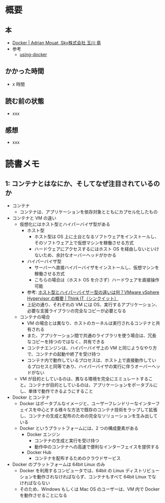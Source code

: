 # 概要

## 本

- [Docker | Adrian Mouat, Sky株式会社 玉川 竜](https://amzn.to/2PZ7xAy)
- 参考
  - [using-docker](https://github.com/using-docker)

## かかった時間

- x 時間

## 読む前の状態

- xxx

## 感想

- xxx

# 読書メモ

## 1: コンテナとはなにか、そしてなぜ注目されているのか

- コンテナ
  - コンテナは、アプリケーションを依存対象とともにカプセル化したもの
- コンテナと VM の違い
  - 仮想化にはホスト型とハイパーバイザ型がある
    - ホスト型
      - ホスト型は OS 上に土台となるソフトウェアをインストールし、そのソフトウェア上で仮想マシンを稼働させる方式
      - ハードウェアにアクセスするにはホスト OS を経由しないといけないため、余計なオーバーヘッドがかかる
    - ハイパーバイザ型
      - サーバーへ直接ハイパーバイザをインストールし、仮想マシンを稼働させる方式
      - こちらの場合は（ホスト OS を介さず）ハードウェアを直接操作可能
    - 参考: [ホスト型とハイパーバイザー型の違いは何？VMware vSphere Hypervisor の概要 | Think IT（シンクイット）](https://thinkit.co.jp/story/2012/10/17/3722)
    - 上記の通り、それぞれの VM には OS、実行するアプリケーション、必要な支援ライブラリの完全なコピーが必要となる
  - コンテナの場合
    - VM の場合とは異なり、ホストのカーネルは実行されるコンテナと共有される
    - また、アプリケーション間で共通のライブラリを使う場合は、冗長なコピーを持つのではなく、共有できる
    - コンテナエンジンは、ハイパーバイザ上の VM と同じようなやり方で、コンテナの起動や終了を受け持つ
    - コンテナ内で動作しているプロセスは、ホスト上で直接動作しているプロセスと同等であり、ハイパーバイザの実行に伴うオーバーヘッドがない
  - VM が目的としているのは、異なる環境を完全にエミュレートすること。コンテナが目的としているのは、アプリケーションをポータブルにし、単体で動作できるようにすること
- Docker とコンテナ
  - Docker はポータブルなイメージと、ユーザーフレンドリーなインターフェイスを中心とする様々な方法で既存のコンテナ技術をラップして拡張し、コンテナの生成と配布のための完全なソリューションを生み出している
  - Docker というプラットフォームには、2 つの構成要素がある
    - Docker エンジン
      - コンテナの生成と実行を受け持つ
      - 動作中のコンテナへの高速で便利なインターフェイスを提供する
    - Docker Hub
      - コンテナを配布するためのクラウドサービス
- Docker のプラットフォームは 64bit Linux のみ
  - Docker を利用するコンピュータでは、64bit の Linux ディストリビューションを動作されなければならず、コンテナもすべて 64bit Linux でなければならない
  - そのため、Windows もしくは Mac OS のユーザーは、VM 内で Docker を動作させることになる
